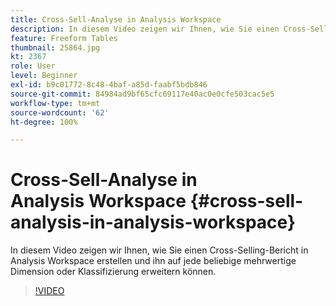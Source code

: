 ```yaml
---
title: Cross-Sell-Analyse in Analysis Workspace
description: In diesem Video zeigen wir Ihnen, wie Sie einen Cross-Selling-Bericht in Analysis Workspace erstellen und ihn auf jede beliebige mehrwertige Dimension oder Klassifizierung erweitern können.
feature: Freeform Tables
thumbnail: 25864.jpg
kt: 2367
role: User
level: Beginner
exl-id: b9c01772-8c48-4baf-a85d-faabf5bdb846
source-git-commit: 84984ad9bf65cfc69117e40ac0e0cfe503cac5e5
workflow-type: tm+mt
source-wordcount: '62'
ht-degree: 100%

---
```


# Cross-Sell-Analyse in Analysis Workspace {#cross-sell-analysis-in-analysis-workspace}

In diesem Video zeigen wir Ihnen, wie Sie einen Cross-Selling-Bericht in Analysis Workspace erstellen und ihn auf jede beliebige mehrwertige Dimension oder Klassifizierung erweitern können.

>[!VIDEO](https://video.tv.adobe.com/v/25864/?quality=12&learn=on)
